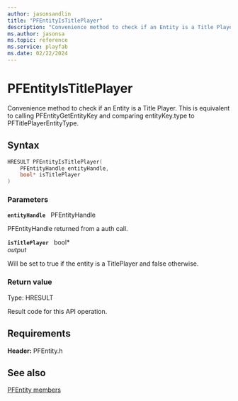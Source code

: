 ```yaml
---
author: jasonsandlin
title: "PFEntityIsTitlePlayer"
description: "Convenience method to check if an Entity is a Title Player. This is equivalent to calling PFEntityGetEntityKey and comparing entityKey.type to PFTitlePlayerEntityType."
ms.author: jasonsa
ms.topic: reference
ms.service: playfab
ms.date: 02/22/2024
---
```


# PFEntityIsTitlePlayer  

Convenience method to check if an Entity is a Title Player. This is equivalent to calling PFEntityGetEntityKey and comparing entityKey.type to PFTitlePlayerEntityType.  

## Syntax  
  
```cpp
HRESULT PFEntityIsTitlePlayer(  
    PFEntityHandle entityHandle,  
    bool* isTitlePlayer  
)  
```  
  
### Parameters  
  
**`entityHandle`** &nbsp; PFEntityHandle  
  
PFEntityHandle returned from a auth call.  
  
**`isTitlePlayer`** &nbsp; bool*  
*output*  
  
Will be set to true if the entity is a TitlePlayer and false otherwise.  
  
  
### Return value
Type: HRESULT
  
Result code for this API operation.
  
  
## Requirements  
  
**Header:** PFEntity.h
  
## See also  
[PFEntity members](../pfentity_members.md)  

  
  
